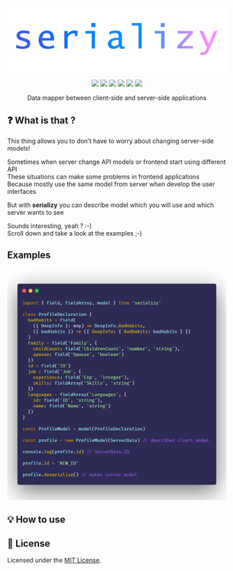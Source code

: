 <div align="center">

  [![serializy](./assets/logo.png)](https://www.npmjs.com/package/serializy) 

  [![](https://img.shields.io/badge/license-MIT-red.svg)](./LICENSE)
  [![](https://img.shields.io/npm/v/serializy.svg)](https://www.npmjs.com/package/serializy)
  [![](https://img.shields.io/travis/acacode/serializy.svg)](https://travis-ci.org/acacode/serializy)
  [![](https://img.shields.io/npm/dm/serializy.svg)](http://npm-stat.com/charts.html?package=serializy)
  [![](https://badgen.net/bundlephobia/min/serializy)](https://bundlephobia.com/result?p=serializy)
  [![](https://badgen.net/bundlephobia/minzip/serializy)](https://bundlephobia.com/result?p=serializy)

  <p>
    Data mapper between client-side and server-side applications
  </p>
</div>

## ❓ What is that ?

This thing allows you to don't have to worry about changing server-side models!  
  
Sometimes when server change API models or frontend start using different API  
These situations can make some problems in frontend applications  
Because mostly use the same model from server when develop the user interfaces  
  
But with **serializy** you can describe model which you will use and which server wants to see  

Sounds interesting, yeah ? :-)  
Scroll down and take a look at the examples ;-)


## Examples  

![example of usage](./assets/serializy_example.png)


## 💡 How to use

<!-- ## 📚 Documentation -->

## 📝 License

Licensed under the [MIT License](./LICENSE).
